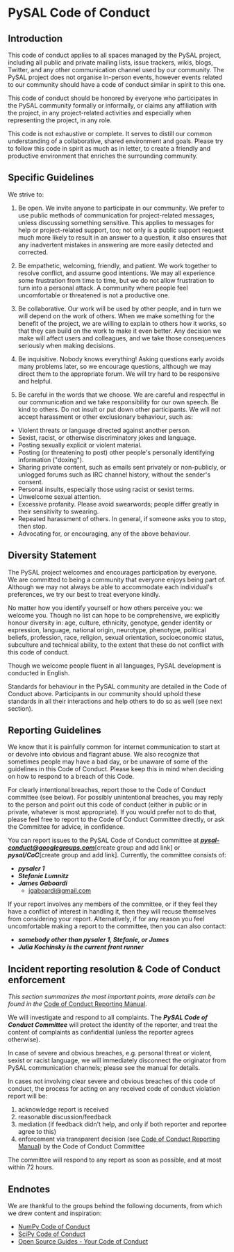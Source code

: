 PySAL Code of Conduct
=====================


Introduction
------------

This code of conduct applies to all spaces managed by the PySAL project,
including all public and private mailing lists, issue trackers, wikis, blogs,
Twitter, and any other communication channel used by our community.  The PySAL
project does not organise in-person events, however events related to our
community should have a code of conduct similar in spirit to this one.

This code of conduct should be honored by everyone who participates in
the PySAL community formally or informally, or claims any affiliation with the
project, in any project-related activities and especially when representing the
project, in any role.

This code is not exhaustive or complete. It serves to distill our common
understanding of a collaborative, shared environment and goals. Please try to
follow this code in spirit as much as in letter, to create a friendly and
productive environment that enriches the surrounding community.


Specific Guidelines
-------------------

We strive to:

1. Be open. We invite anyone to participate in our community. We prefer to use
public methods of communication for project-related messages, unless
discussing something sensitive. This applies to messages for help or
project-related support, too; not only is a public support request much more
likely to result in an answer to a question, it also ensures that any
inadvertent mistakes in answering are more easily detected and corrected.

2. Be empathetic, welcoming, friendly, and patient. We work together to resolve
conflict, and assume good intentions. We may all experience some frustration
from time to time, but we do not allow frustration to turn into a personal
attack. A community where people feel uncomfortable or threatened is not a
productive one.

3. Be collaborative. Our work will be used by other people, and in turn we will
depend on the work of others. When we make something for the benefit of the
project, we are willing to explain to others how it works, so that they can
build on the work to make it even better. Any decision we make will affect
users and colleagues, and we take those consequences seriously when making
decisions.

4. Be inquisitive. Nobody knows everything! Asking questions early avoids many
problems later, so we encourage questions, although we may direct them to
the appropriate forum. We will try hard to be responsive and helpful.

5. Be careful in the words that we choose.  We are careful and respectful in
our communication and we take responsibility for our own speech. Be kind to
others. Do not insult or put down other participants.  We will not accept
harassment or other exclusionary behaviour, such as:

- Violent threats or language directed against another person.
- Sexist, racist, or otherwise discriminatory jokes and language.
- Posting sexually explicit or violent material.
- Posting (or threatening to post) other people's personally identifying information ("doxing").
- Sharing private content, such as emails sent privately or non-publicly,
or unlogged forums such as IRC channel history, without the sender's consent.
- Personal insults, especially those using racist or sexist terms.
- Unwelcome sexual attention.
- Excessive profanity. Please avoid swearwords; people differ greatly in their sensitivity to swearing.
- Repeated harassment of others. In general, if someone asks you to stop, then stop.
- Advocating for, or encouraging, any of the above behaviour.


Diversity Statement
-------------------

The PySAL project welcomes and encourages participation by everyone. We are
committed to being a community that everyone enjoys being part of. Although
we may not always be able to accommodate each individual's preferences, we try
our best to treat everyone kindly.

No matter how you identify yourself or how others perceive you: we welcome you.
Though no list can hope to be comprehensive, we explicitly honour diversity in:
age, culture, ethnicity, genotype, gender identity or expression, language,
national origin, neurotype, phenotype, political beliefs, profession, race,
religion, sexual orientation, socioeconomic status, subculture and technical
ability, to the extent that these do not conflict with this code of conduct.


Though we welcome people fluent in all languages, PySAL development is
conducted in English.

Standards for behaviour in the PySAL community are detailed in the Code of
Conduct above. Participants in our community should uphold these standards
in all their interactions and help others to do so as well (see next section).


Reporting Guidelines
--------------------

We know that it is painfully common for internet communication to start at or
devolve into obvious and flagrant abuse.  We also recognize that sometimes
people may have a bad day, or be unaware of some of the guidelines in this Code
of Conduct. Please keep this in mind when deciding on how to respond to a
breach of this Code.

For clearly intentional breaches, report those to the Code of Conduct committee
(see below). For possibly unintentional breaches, you may reply to the person
and point out this code of conduct (either in public or in private, whatever is
most appropriate). If you would prefer not to do that, please feel free to
report to the Code of Conduct Committee directly, or ask the Committee for
advice, in confidence.

You can report issues to the PySAL Code of Conduct committee at
***pysal-conduct@googlegroups.com***[create group and add link] or ***pysal/CoC***[create group and add link]. Currently, the committee consists of:

- ***pysaler 1***
- ***Stefanie Lumnitz***
- ***James Gaboardi***
    - <jgaboardi@gmail.com>

If your report involves any members of the committee, or if they feel they have
a conflict of interest in handling it, then they will recuse themselves from
considering your report. Alternatively, if for any reason you feel
uncomfortable making a report to the committee, then you can also contact:

- ***somebody other than pysaler 1, Stefanie, or James***
- ***Julia Kochinsky is the current front runner***


Incident reporting resolution & Code of Conduct enforcement
-----------------------------------------------------------

*This section summarizes the most important points, more details can be found
in the* [Code of Conduct Reporting Manual](https://github.com/pysal/pysal/blob/master/CoC_reporting.md).

We will investigate and respond to all complaints. The ***PySAL Code of Conduct
Committee*** will protect the
identity of the reporter, and treat the content of complaints as confidential
(unless the reporter agrees otherwise).

In case of severe and obvious breaches, e.g. personal threat or violent, sexist
or racist language, we will immediately disconnect the originator from PySAL
communication channels; please see the manual for details.

In cases not involving clear severe and obvious breaches of this code of
conduct, the process for acting on any received code of conduct violation
report will be:

1. acknowledge report is received
2. reasonable discussion/feedback
3. mediation (if feedback didn't help, and only if both reporter and reportee agree to this)
4. enforcement via transparent decision (see [Code of Conduct Reporting Manual](https://github.com/pysal/pysal/blob/master/CoC_reporting.md)) by the
Code of Conduct Committee

The committee will respond to any report as soon as possible, and at most
within 72 hours.


Endnotes
--------

We are thankful to the groups behind the following documents, from which we
drew content and inspiration:

- [NumPy Code of Conduct](https://github.com/numpy/numpy/blob/master/doc/source/dev/conduct/code_of_conduct.rst#id1)
- [SciPy Code of Conduct](https://docs.scipy.org/doc/scipy/reference/dev/conduct/code_of_conduct.html)
- [Open Source Guides - Your Code of Conduct](https://opensource.guide/code-of-conduct/)
